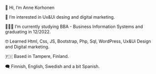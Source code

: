 👋 Hi, I’m Anne Korhonen

🤍 I’m interested in Ux&Ui desing and digital marketing.

👩🏻‍💻 I’m currently studying BBA - Business Information Systems and graduating in 12/2022.

🤓 Learned Html, Css, JS, Bootstrap, Php, Sql, WordPress, Ux&Ui Design and Digital marketing.

🇫🇮 Based in Tampere, Finland.

🗨 Finnish, English, Swedish and a bit Spanish.
